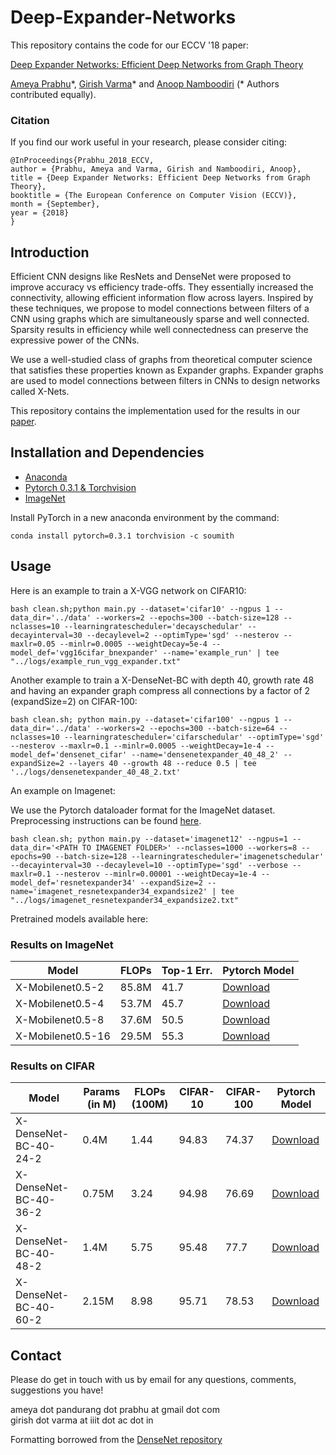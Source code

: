 # Deep-Expander-Networks

This repository contains the code for our ECCV '18 paper:

[Deep Expander Networks: Efficient Deep Networks from Graph Theory](https://arxiv.org/pdf/1711.08757.pdf)

[Ameya Prabhu](http://researchweb.iiit.ac.in/~ameya.prabhu)\*, [Girish Varma](https://github.com/geevi)\* and [Anoop Namboodiri](https://faculty.iiit.ac.in/~anoop/)  (\* Authors contributed equally).

### Citation
If you find our work useful in your research, please consider citing:

	@InProceedings{Prabhu_2018_ECCV,
	author = {Prabhu, Ameya and Varma, Girish and Namboodiri, Anoop},
	title = {Deep Expander Networks: Efficient Deep Networks from Graph Theory},
	booktitle = {The European Conference on Computer Vision (ECCV)},
	month = {September},
	year = {2018}
	} 

## Introduction

Efficient CNN designs like ResNets and DenseNet were proposed to improve accuracy vs efficiency trade-offs. They essentially increased the connectivity, allowing efficient information flow across layers. Inspired by these techniques, we propose to model connections between filters of a CNN using graphs which are simultaneously sparse and well connected. Sparsity results in efficiency while well connectedness can preserve the expressive power of the CNNs. 

We use a well-studied class of graphs from theoretical computer science that satisfies these properties known  as  Expander  graphs.  Expander  graphs  are  used  to  model  connections between filters in CNNs to design networks called X-Nets. 

This repository contains the implementation used for the results in our [paper](https://arxiv.org/pdf/1711.08757.pdf).
 

## Installation and Dependencies

- [Anaconda](https://www.anaconda.com/download/)
- [Pytorch 0.3.1 & Torchvision](https://pytorch.org/previous-versions/)
- [ImageNet](https://www.image-net.org/challenges/LSVRC/2012/)

Install PyTorch in a new anaconda environment by the command:
```
conda install pytorch=0.3.1 torchvision -c soumith
```

## Usage

Here is an example to train a X-VGG network on CIFAR10:

```
bash clean.sh;python main.py --dataset='cifar10' --ngpus 1 --data_dir='../data' --workers=2 --epochs=300 --batch-size=128 --nclasses=10 --learningratescheduler='decayschedular' --decayinterval=30 --decaylevel=2 --optimType='sgd' --nesterov --maxlr=0.05 --minlr=0.0005 --weightDecay=5e-4 --model_def='vgg16cifar_bnexpander' --name='example_run' | tee "../logs/example_run_vgg_expander.txt"
```

Another example to train a X-DenseNet-BC with depth 40, growth rate 48 and having an expander graph compress all connections by a factor of 2 (expandSize=2) on CIFAR-100:

```
bash clean.sh; python main.py --dataset='cifar100' --ngpus 1 --data_dir='../data' --workers=2 --epochs=300 --batch-size=64 --nclasses=10 --learningratescheduler='cifarschedular' --optimType='sgd' --nesterov --maxlr=0.1 --minlr=0.0005 --weightDecay=1e-4 --model_def='densenet_cifar' --name='densenetexpander_40_48_2' --expandSize=2 --layers 40 --growth 48 --reduce 0.5 | tee '../logs/densenetexpander_40_48_2.txt'
``` 
An example on Imagenet:

We use the Pytorch dataloader format for the ImageNet dataset. Preprocessing instructions can be found [here](https://github.com/pytorch/examples/tree/master/imagenet).

```
bash clean.sh; python main.py --dataset='imagenet12' --ngpus=1 --data_dir='<PATH TO IMAGENET FOLDER>' --nclasses=1000 --workers=8 --epochs=90 --batch-size=128 --learningratescheduler='imagenetschedular' --decayinterval=30 --decaylevel=10 --optimType='sgd' --verbose --maxlr=0.1 --nesterov --minlr=0.00001 --weightDecay=1e-4 --model_def='resnetexpander34' --expandSize=2 --name='imagenet_resnetexpander34_expandsize2' | tee "../logs/imagenet_resnetexpander34_expandsize2.txt"
```

Pretrained models available here:

### Results on ImageNet

| Model | FLOPs | Top-1 Err. | Pytorch Model |
|---|---|---|---|
| X-Mobilenet0.5-2 | 85.8M | 41.7 | [Download](https://drive.google.com/drive/folders/1wNpSMxo6aerjKP50Rj5zuSmOhaDq5jwt?usp=sharing) |
| X-Mobilenet0.5-4 | 53.7M | 45.7 | [Download](https://drive.google.com/drive/folders/1wNpSMxo6aerjKP50Rj5zuSmOhaDq5jwt?usp=sharing) |
| X-Mobilenet0.5-8 | 37.6M | 50.5 | [Download](https://drive.google.com/drive/folders/1wNpSMxo6aerjKP50Rj5zuSmOhaDq5jwt?usp=sharing) |
| X-Mobilenet0.5-16 | 29.5M | 55.3 | [Download](https://drive.google.com/drive/folders/1wNpSMxo6aerjKP50Rj5zuSmOhaDq5jwt?usp=sharing) |

### Results on CIFAR

| Model | Params (in M) | FLOPs (100M) | CIFAR-10 | CIFAR-100 | Pytorch Model |
|---|---|---|---|---|---|
| X-DenseNet-BC-40-24-2 | 0.4M | 1.44 | 94.83 | 74.37 | [Download](https://drive.google.com/drive/folders/1wNpSMxo6aerjKP50Rj5zuSmOhaDq5jwt?usp=sharing) |
| X-DenseNet-BC-40-36-2 | 0.75M | 3.24 | 94.98 | 76.69 | [Download](https://drive.google.com/drive/folders/1wNpSMxo6aerjKP50Rj5zuSmOhaDq5jwt?usp=sharing) |
| X-DenseNet-BC-40-48-2 | 1.4M | 5.75 | 95.48 | 77.7 | [Download](https://drive.google.com/drive/folders/1wNpSMxo6aerjKP50Rj5zuSmOhaDq5jwt?usp=sharing) |
| X-DenseNet-BC-40-60-2 | 2.15M | 8.98 | 95.71 | 78.53 | [Download](https://drive.google.com/drive/folders/1wNpSMxo6aerjKP50Rj5zuSmOhaDq5jwt?usp=sharing) |

## Contact

Please do get in touch with us by email for any questions, comments, suggestions you have!

ameya dot pandurang dot prabhu at gmail dot com  
girish dot varma at iiit dot ac dot in

Formatting borrowed from the [DenseNet repository](https://raw.githubusercontent.com/liuzhuang13/DenseNet)
